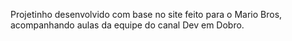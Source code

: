 Projetinho desenvolvido com base no site feito para o Mario Bros, acompanhando aulas da equipe do canal Dev em Dobro.
